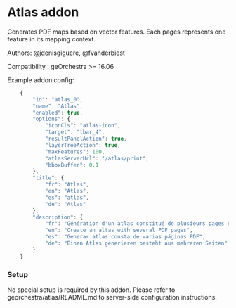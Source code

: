 Atlas addon 
===========

Generates PDF maps based on vector features. Each pages represents 
one feature in its mapping context.



Authors: @jdenisgiguere, @fvanderbiest

Compatibility :  geOrchestra >= 16.06

Example addon config:

```js
    {
        "id": "atlas_0",
        "name": "Atlas",
        "enabled": true,
        "options": {
            "iconCls": "atlas-icon",
            "target": "tbar_4",
            "resultPanelAction": true,
            "layerTreeAction": true,
            "maxFeatures": 100,
            "atlasServerUrl": "/atlas/print",
            "bboxBuffer": 0.1
        },
        "title": {
            "fr": "Atlas",
            "en": "Atlas",
            "es": "atlas",
            "de": "Atlas"
        },
        "description": {
            "fr": "Génération d'un atlas constitué de plusieurs pages PDF",
            "en": "Create an altas with several PDF pages",
            "es": "Generar atlas consta de varias páginas PDF",
            "de": "Einen Atlas generieren besteht aus mehreren Seiten"
        }
    }
```

### Setup

No special setup is required by this addon.
Please refer to georchestra/atlas/README.md to server-side configuration instructions.